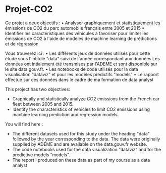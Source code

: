 # Projet-CO2
Ce projet a deux objectifs : 
• Analyser graphiquement et statistiquement les émissions de CO2 du parc automobile français entre 2005 et 2015 
• Identifier les caractéristiques des véhicules à favoriser pour limiter les émissions de CO2 à l'aide de modèles de machine learning de prédictions et de régression

Vous trouverez ici :
• Les différents jeux de données utilisés pour cette étude sous l'intitulé "data" suivi de l'année correspondant aux données
  Les données ont intialement été transmises par l'ADEME et sont disponible sur le site data.gouv.fr.
• Les notebooks de code utilisés pour la data visualisation "dataviz" et pour les modèles prédictifs "models"
• Le rapport effectué sur ces données dans le cadre de ma formation de data analyst


This project has two objectives: 
- Graphically and statistically analyze CO2 emissions from the French car fleet between 2005 and 2015. 
- Identify the characteristics of vehicles to limit CO2 emissions using machine learning prediction and regression models.

You will find here :
- The different datasets used for this study under the heading "data" followed by the year corresponding to the data.
  The data were originally supplied by ADEME and are available on the data.gouv.fr website.
- The code notebooks used for the data visualization "dataviz" and for the predictive models "models".
- The report I produced on these data as part of my course as a data analyst

